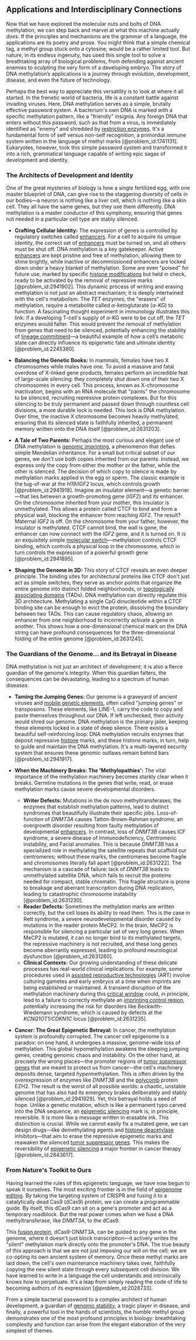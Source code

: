## Applications and Interdisciplinary Connections

Now that we have explored the molecular nuts and bolts of DNA methylation, we can step back and marvel at what this machine actually *does*. If the principles and mechanisms are the grammar of a language, the applications are its poetry and prose. You might think that a simple chemical tag, a methyl group stuck onto a cytosine, would be a rather limited tool. But nature, in its endless ingenuity, has used this single tool to solve a breathtaking array of biological problems, from defending against ancient enemies to sculpting the very form of a developing embryo. The story of DNA methylation’s applications is a journey through evolution, development, disease, and even the future of technology.

Perhaps the best way to appreciate this versatility is to look at where it all started. In the frenetic world of bacteria, life is a constant battle against invading viruses. Here, DNA methylation serves as a simple, brutally effective password system. A bacterium's own DNA is marked with a specific methylation pattern, like a "friendly" insignia. Any foreign DNA that enters without this password, such as that from a virus, is immediately identified as "enemy" and shredded by [restriction enzymes](@article_id:142914). It's a fundamental form of self versus non-self recognition, a primordial immune system written in the language of methyl marks [@problem_id:1741131]. Eukaryotes, however, took this simple password system and transformed it into a rich, grammatical language capable of writing epic sagas of development and identity.

### The Architects of Development and Identity

One of the great mysteries of biology is how a single fertilized egg, with one master blueprint of DNA, can give rise to the staggering diversity of cells in our bodies—a neuron is nothing like a liver cell, which is nothing like a skin cell. They all have the same genes, but they use them differently. DNA methylation is a master conductor of this symphony, ensuring that genes not needed in a particular cell type are stably silenced.

*   **Crafting Cellular Identity:** The expression of genes is controlled by regulatory switches called [enhancers](@article_id:139705). For a cell to acquire its unique identity, the correct set of [enhancers](@article_id:139705) must be turned on, and all others must be shut off. DNA methylation is a key gatekeeper. Active [enhancers](@article_id:139705) are kept pristine and free of methylation, allowing them to shine brightly, while inactive or decommissioned enhancers are locked down under a heavy blanket of methylation. Some are even "poised" for future use, marked by specific [histone modifications](@article_id:182585) but held in check, ready to be activated by the removal of repressive marks [@problem_id:2941902]. This dynamic process of writing and erasing methylation is not just an abstract mechanism; it is deeply intertwined with the cell's metabolism. The *TET* enzymes, the "erasers" of methylation, require a metabolite called $\alpha$-ketoglutarate ($\alpha$-KG) to function. A fascinating thought experiment in immunology illustrates this link: if a developing T-cell's supply of $\alpha$-KG were to be cut off, the *TET* enzymes would falter. This would prevent the removal of methylation from genes that need to be silenced, potentially enhancing the stability of [lineage commitment](@article_id:272282)—a beautiful example of how a cell’s metabolic state can directly influence its epigenetic fate and ultimate identity [@problem_id:2245380].

*   **Balancing the Genetic Books:** In mammals, females have two X chromosomes while males have one. To avoid a massive and fatal overdose of X-linked gene products, females perform an incredible feat of large-scale silencing: they completely shut down one of their two X chromosomes in every cell. This process, known as X-chromosome inactivation, begins with an RNA molecule that "paints" the chromosome to be silenced, recruiting repressive protein complexes. But for this silencing to be truly permanent and passed down through countless cell divisions, a more durable lock is needed. This lock is DNA methylation. Over time, the inactive X chromosome becomes heavily methylated, ensuring that its silenced state is faithfully inherited, a permanent memory written onto the DNA itself [@problem_id:2631203].

*   **A Tale of Two Parents:** Perhaps the most curious and elegant use of DNA methylation is [genomic imprinting](@article_id:146720), a phenomenon that defies simple Mendelian inheritance. For a small but critical subset of our genes, we don't use both copies inherited from our parents. Instead, we express only the copy from either the mother or the father, while the other is silenced. The decision of which copy to silence is made by methylation marks applied in the egg or sperm. The classic example is the tug-of-war at the *H19/IGF2* locus, which controls growth [@problem_id:2941918]. Imagine an insulator element—a genetic barrier—that lies between a growth-promoting gene (*IGF2*) and its enhancer. On the chromosome inherited from your mother, this insulator is unmethylated. This allows a protein called CTCF to bind and form a physical wall, blocking the enhancer from reaching *IGF2*. The result? Maternal *IGF2* is off. On the chromosome from your father, however, the insulator is methylated. CTCF cannot bind, the wall is gone, the enhancer can now connect with the *IGF2* gene, and it is turned on. It is an exquisitely simple [molecular switch](@article_id:270073)—methylation controls CTCF binding, which controls a physical loop in the chromosome, which in turn controls the expression of a powerful growth gene [@problem_id:2941895].

*   **Shaping the Genome in 3D:** This story of CTCF reveals an even deeper principle. The binding sites for architectural proteins like CTCF don't just act as simple switches; they serve as anchor points that organize the entire genome into distinct folded neighborhoods, or [topologically associating domains](@article_id:272161) (TADs). DNA methylation can directly regulate this 3D architecture. Methylating a single CpG dinucleotide within a CTCF binding site can be enough to evict the protein, dissolving the boundary between two TADs. This can cause regulatory chaos, allowing an enhancer from one neighborhood to incorrectly activate a gene in another. This shows how a one-dimensional chemical mark on the DNA string can have profound consequences for the three-dimensional folding of the entire genome [@problem_id:2631245].

### The Guardians of the Genome... and its Betrayal in Disease

DNA methylation is not just an architect of development; it is also a fierce guardian of the genome's integrity. When this guardian falters, the consequences can be devastating, leading to a spectrum of human diseases.

*   **Taming the Jumping Genes:** Our genome is a graveyard of ancient viruses and [mobile genetic elements](@article_id:153164), often called "jumping genes" or transposons. These elements, like LINE-1, carry the code to copy and paste themselves throughout our DNA. If left unchecked, their activity would shred our genome. DNA methylation is the primary jailer, keeping these elements locked in a state of deep silence. There exists a beautiful self-reinforcing loop: DNA methylation recruits enzymes that deposit repressive [histone](@article_id:176994) marks, and these histone marks, in turn, help to guide and maintain the DNA methylation. It's a multi-layered security system that ensures these genomic outlaws remain behind bars [@problem_id:2941917].

*   **When the Machinery Breaks: The 'Methylopathies':** The vital importance of the methylation machinery becomes starkly clear when it breaks. Germline mutations in the genes that write, read, or erase methylation marks cause severe developmental disorders.
    *   **Writer Defects:** Mutations in the de novo methyltransferases, the enzymes that establish methylation patterns, lead to distinct syndromes that beautifully illustrate their specific jobs. Loss-of-function of *DNMT3A* causes Tatton-Brown-Rahman syndrome, an overgrowth disorder resulting from faulty methylation of developmental [enhancers](@article_id:139705). In contrast, loss of *DNMT3B* causes ICF syndrome, a severe disease of Immunodeficiency, Centromeric instability, and Facial anomalies. This is because *DNMT3B* has a specialized role in methylating the satellite repeats that scaffold our centromeres; without these marks, the centromeres become fragile and chromosomes literally fall apart [@problem_id:2631222]. The mechanism is a cascade of failure: lack of *DNMT3B* leads to unmethylated satellite DNA, which fails to recruit the proteins needed for compact, stable chromatin. This fragile structure is prone to breakage and aberrant transcription during DNA replication, leading to catastrophic chromosome instability [@problem_id:2631230].
    *   **Reader Defects:** Sometimes the methylation marks are written correctly, but the cell loses its ability to read them. This is the case in Rett syndrome, a severe neurodevelopmental disorder caused by mutations in the reader protein MeCP2. In the brain, MeCP2 is responsible for silencing a particular set of very long genes. When MeCP2 is mutated, it can no longer bind to its methylated targets, the repressive machinery is not recruited, and these long genes become aberrantly expressed, leading to profound neurological dysfunction [@problem_id:2631260].
    *   **Clinical Contexts:** Our growing understanding of these delicate processes has real-world clinical implications. For example, some procedures used in [assisted reproductive technologies](@article_id:276258) (ART) involve culturing gametes and early embryos at a time when imprints are being established or maintained. A transient disruption of the methylation machinery during this [critical window](@article_id:196342) could, in principle, lead to a failure to correctly methylate an [imprinting control region](@article_id:191084), potentially increasing the risk for disorders like Beckwith-Wiedemann syndrome, which is caused by defects at the *KCNQ1OT1/CDKN1C* locus [@problem_id:2631235].

*   **Cancer: The Great Epigenetic Betrayal:** In cancer, the methylation system is profoundly corrupted. The cancer cell epigenome is a paradox: on one hand, it undergoes a massive, genome-wide loss of methylation. This global hypomethylation awakens the sleeping jumping genes, creating genomic chaos and instability. On the other hand, at precisely the wrong places—the promoter regions of [tumor suppressor genes](@article_id:144623) that are meant to protect us from cancer—the cell's machinery deposits dense, targeted *hyper*methylation. This is often driven by the overexpression of enzymes like *DNMT3B* and the [polycomb](@article_id:196514) protein EZH2. The result is the worst of all possible worlds: a chaotic, unstable genome that has also had its emergency brakes deliberately and stably silenced [@problem_id:2941929]. Yet, this betrayal holds a seed of hope. Unlike a genetic mutation, which is like a permanent typo carved into the DNA sequence, an [epigenetic silencing](@article_id:183513) mark is, in principle, reversible. It is more like a message written in erasable ink. This distinction is crucial. While we cannot easily fix a mutated gene, we can design drugs—like demethylating agents and [histone deacetylase](@article_id:192386) inhibitors—that aim to erase the repressive epigenetic marks and reawaken the silenced [tumor suppressor genes](@article_id:144623). This makes the reversibility of [epigenetic silencing](@article_id:183513) a major frontier in cancer therapy [@problem_id:2843617].

### From Nature's Toolkit to Ours

Having learned the rules of this epigenetic language, we have now begun to speak it ourselves. The most exciting frontier is in the field of [epigenome editing](@article_id:181172). By taking the targeting system of CRISPR and fusing it to a catalytically dead Cas9 (dCas9) protein, we can create a programmable guide. By itself, this dCas9 can sit on a gene's promoter and act as a temporary roadblock. But the real power comes when we fuse a DNA methyltransferase, like *DNMT3A*, to the dCas9.

This [fusion protein](@article_id:181272), dCas9-DNMT3A, can be guided to any gene in the genome, where it doesn't just block transcription—it actively writes the "silent" methylation mark directly onto the promoter's DNA. The true beauty of this approach is that we are not just imposing our will on the cell; we are co-opting its own ancient system of memory. Once these methyl marks are laid down, the cell's own maintenance machinery takes over, faithfully copying the new silent state through every subsequent cell division. We have learned to write in a language the cell understands and intrinsically knows how to perpetuate. It's a leap from simply reading the code of life to becoming authors of its expression [@problem_id:2028733].

From a simple bacterial password to a complex architect of human development, a guardian of [genomic stability](@article_id:145980), a tragic player in disease, and finally, a powerful tool in the hands of scientists, the humble methyl group demonstrates one of the most profound principles in biology: breathtaking complexity and function can arise from the elegant elaboration of the very simplest of themes.